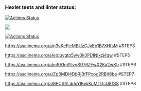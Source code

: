 ### Hexlet tests and linter status:
[![Actions Status](https://github.com/MisterFlicker/python-project-50/workflows/hexlet-check/badge.svg)](https://github.com/MisterFlicker/python-project-50/actions)

<a href="https://codeclimate.com/github/MisterFlicker/python-project-50/maintainability"><img src="https://api.codeclimate.com/v1/badges/e67979b46b00901c6162/maintainability" /></a>

[![Actions Status](https://github.com/MisterFlicker/python-project-50/workflows/additional_workflow/badge.svg)](https://github.com/MisterFlicker/python-project-50/actions)

https://asciinema.org/a/n3vKcFIeMBUzGJyEp1B7XHfsM #STEP3

https://asciinema.org/a/etduygtp5wv0k0PDINlxzj4qw #STEP5

https://asciinema.org/a/m8A1mYIivgSR76ZFwX2Ka2wKh #STEP6

https://asciinema.org/a/Zp3MDI4DbRjBfFPcog2RBX6be #STEP7

https://asciinema.org/a/BFCSALddpYlKvkKuMTGcQ8fSS #STEP8
